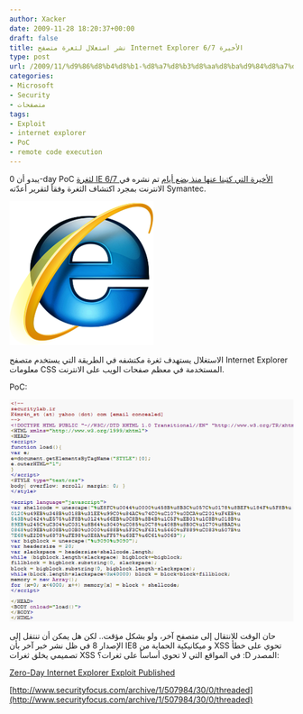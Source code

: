 ```yaml
---
author: Xacker
date: 2009-11-28 18:20:37+00:00
draft: false
title: نشر استغلال لثغرة متصفح Internet Explorer 6/7 الأخيرة
type: post
url: /2009/11/%d9%86%d8%b4%d8%b1-%d8%a7%d8%b3%d8%aa%d8%ba%d9%84%d8%a7%d9%84-%d9%84%d8%ab%d8%ba%d8%b1%d8%a9-%d9%85%d8%aa%d8%b5%d9%81%d8%ad-internet-explorer-67-%d8%a7%d9%84%d8%a3%d8%ae%d9%8a%d8%b1%d8%a9/
categories:
- Microsoft
- Security
- متصفحات
tags:
- Exploit
- internet explorer
- PoC
- remote code execution
---
```


يبدو أن 0-day PoC [لثغرة IE 6/7 الأخيرة التي كتبنا عنها منذ بضع أيام](https://www.it-scoop.com/2009/11/microsoft-%D8%AA%D8%A4%D9%83%D8%AF-%D9%88%D8%AC%D9%88%D8%AF-%D8%A7%D9%84%D8%AB%D8%BA%D8%B1%D8%A9-%D8%A7%D9%84%D9%85%D9%83%D8%AA%D8%B4%D9%81%D8%A9-%D8%AD%D8%AF%D9%8A%D8%AB%D8%A7-%D9%81%D9%8A-internet-e/) تم نشره في الانترنت بمجرد اكتشاف الثغرة وفقاً لتقرير أعدّته Symantec.


![](Internet_Explorer_7_Logo.png)




الاستغلال يستهدف ثغرة مكتشفه في الطريقة التي يستخدم متصفح Internet Explorer معلومات CSS المستخدمة في معظم صفحات الويب على الانترنت.


PoC:




![exploit.IE7](exploit.IE7_.PNG)




حان الوقت للانتقال إلى متصفح آخر، ولو بشكل مؤقت.. لكن هل يمكن أن تنتقل إلى الإصدار 8 في ظل نشر خبر آخر بأن IE8 و ميكانيكية الحماية من XSS تحوي على خطأ تصميمي يخلق ثغرات XSS في المواقع التي لا تحوي أساساً على ثغرات؟ :D
المصدر:


[Zero-Day Internet Explorer Exploit Published](http://www.symantec.com/connect/blogs/zero-day-internet-explorer-exploit-published)




[http://www.securityfocus.com/archive/1/507984/30/0/threaded](http://www.securityfocus.com/archive/1/507984/30/0/threaded)
